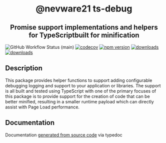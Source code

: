 
<h1 align="center">@nevware21 ts-debug</h1>
<h2 align="center">Promise support implementations and helpers for TypeScriptbuilt for minification</h2>

![GitHub Workflow Status (main)](https://img.shields.io/github/actions/workflow/status/nevware21/ts-debug/ci.yml?branch=main)
[![codecov](https://codecov.io/gh/nevware21/ts-debug/branch/main/graph/badge.svg?token=KA05820FMO)](https://codecov.io/gh/nevware21/ts-debug)
[![npm version](https://badge.fury.io/js/%40nevware21%2Fts-debug.svg)](https://badge.fury.io/js/%40nevware21%2Fts-debug)
[![downloads](https://img.shields.io/npm/dt/%40nevware21/ts-debug.svg)](https://www.npmjs.com/package/%40nevware21/ts-debug)
[![downloads](https://img.shields.io/npm/dm/%40nevware21/ts-debug.svg)](https://www.npmjs.com/package/%40nevware21/ts-async)

## Description

This package provides helper functions to support adding configurable debugging logging and support
to your application or libraries. The support is all built and tested using TypeScript with one of the
primary focuses of this package is to provide support for the creation of code that can be better minified, resulting in a smaller runtime payload which can directly assist with Page Load performance.

## Documentation

Documentation [generated from source code](https://nevware21.github.io/ts-debug/typedoc/index.html) via typedoc

